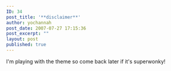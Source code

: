 ```yaml
---
ID: 34
post_title: '**disclaimer**'
author: yochannah
post_date: 2007-07-27 17:15:36
post_excerpt: ""
layout: post
published: true
---
```

I'm playing with the theme so come back later if it's superwonky!
